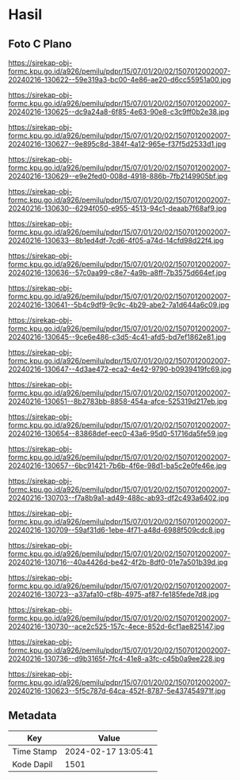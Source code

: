 # Hasil

## Foto C Plano

https://sirekap-obj-formc.kpu.go.id/a926/pemilu/pdpr/15/07/01/20/02/1507012002007-20240216-130622--59e319a3-bc00-4e86-ae20-d6cc55951a00.jpg

https://sirekap-obj-formc.kpu.go.id/a926/pemilu/pdpr/15/07/01/20/02/1507012002007-20240216-130625--dc9a24a8-6f85-4e63-90e8-c3c9ff0b2e38.jpg

https://sirekap-obj-formc.kpu.go.id/a926/pemilu/pdpr/15/07/01/20/02/1507012002007-20240216-130627--9e895c8d-384f-4a12-965e-f37f5d2533d1.jpg

https://sirekap-obj-formc.kpu.go.id/a926/pemilu/pdpr/15/07/01/20/02/1507012002007-20240216-130629--e9e2fed0-008d-4918-886b-7fb2149905bf.jpg

https://sirekap-obj-formc.kpu.go.id/a926/pemilu/pdpr/15/07/01/20/02/1507012002007-20240216-130630--6294f050-e955-4513-94c1-deaab7f68af9.jpg

https://sirekap-obj-formc.kpu.go.id/a926/pemilu/pdpr/15/07/01/20/02/1507012002007-20240216-130633--8b1ed4df-7cd6-4f05-a74d-14cfd98d22f4.jpg

https://sirekap-obj-formc.kpu.go.id/a926/pemilu/pdpr/15/07/01/20/02/1507012002007-20240216-130636--57c0aa99-c8e7-4a9b-a8ff-7b3575d664ef.jpg

https://sirekap-obj-formc.kpu.go.id/a926/pemilu/pdpr/15/07/01/20/02/1507012002007-20240216-130641--5b4c9df9-9c9c-4b29-abe2-7a1d644a6c09.jpg

https://sirekap-obj-formc.kpu.go.id/a926/pemilu/pdpr/15/07/01/20/02/1507012002007-20240216-130645--9ce6e486-c3d5-4c41-afd5-bd7ef1862e81.jpg

https://sirekap-obj-formc.kpu.go.id/a926/pemilu/pdpr/15/07/01/20/02/1507012002007-20240216-130647--4d3ae472-eca2-4e42-9790-b0939419fc69.jpg

https://sirekap-obj-formc.kpu.go.id/a926/pemilu/pdpr/15/07/01/20/02/1507012002007-20240216-130651--8b2783bb-8858-454a-afce-525319d217eb.jpg

https://sirekap-obj-formc.kpu.go.id/a926/pemilu/pdpr/15/07/01/20/02/1507012002007-20240216-130654--83868def-eec0-43a6-95d0-51716da5fe59.jpg

https://sirekap-obj-formc.kpu.go.id/a926/pemilu/pdpr/15/07/01/20/02/1507012002007-20240216-130657--6bc91421-7b6b-4f6e-98d1-ba5c2e0fe46e.jpg

https://sirekap-obj-formc.kpu.go.id/a926/pemilu/pdpr/15/07/01/20/02/1507012002007-20240216-130703--f7a8b9a1-ad49-488c-ab93-df2c493a6402.jpg

https://sirekap-obj-formc.kpu.go.id/a926/pemilu/pdpr/15/07/01/20/02/1507012002007-20240216-130709--59af31d6-1ebe-4f71-a48d-6988f509cdc8.jpg

https://sirekap-obj-formc.kpu.go.id/a926/pemilu/pdpr/15/07/01/20/02/1507012002007-20240216-130716--40a4426d-be42-4f2b-8df0-01e7a501b39d.jpg

https://sirekap-obj-formc.kpu.go.id/a926/pemilu/pdpr/15/07/01/20/02/1507012002007-20240216-130723--a37afa10-cf8b-4975-af87-fe185fede7d8.jpg

https://sirekap-obj-formc.kpu.go.id/a926/pemilu/pdpr/15/07/01/20/02/1507012002007-20240216-130730--ace2c525-157c-4ece-852d-6cf1ae825147.jpg

https://sirekap-obj-formc.kpu.go.id/a926/pemilu/pdpr/15/07/01/20/02/1507012002007-20240216-130736--d9b3165f-7fc4-41e8-a3fc-c45b0a9ee228.jpg

https://sirekap-obj-formc.kpu.go.id/a926/pemilu/pdpr/15/07/01/20/02/1507012002007-20240216-130623--5f5c787d-64ca-452f-8787-5e437454971f.jpg


## Metadata

| Key        | Value               |
| ---------- | ------------------- |
| Time Stamp | 2024-02-17 13:05:41 |
| Kode Dapil | 1501                |



